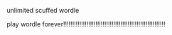 unlimited scuffed wordle

play wordle forever!!!!!!!!!!!!!!!!!!!!!!!!!!!!!!!!!!!!!!!!!!!!!!!!!!!!!!!!!
